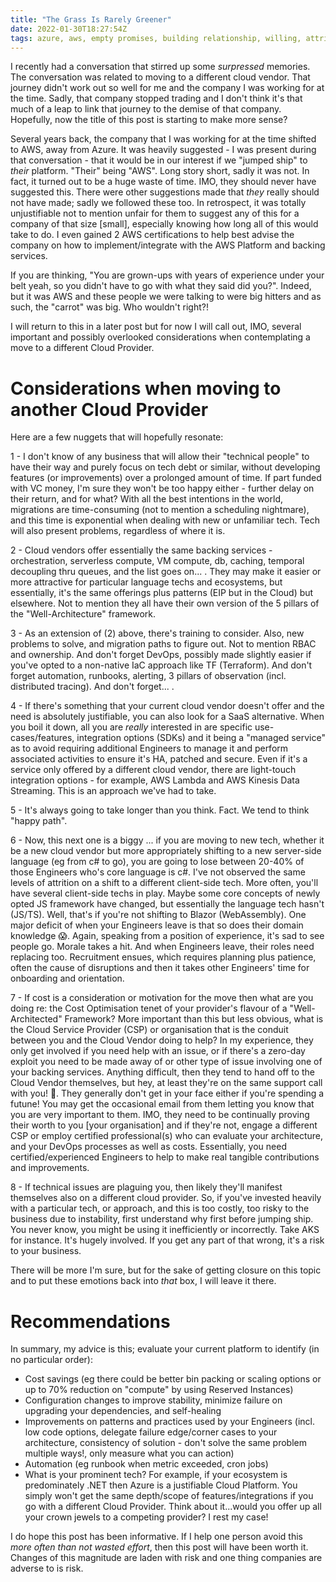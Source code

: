 ```yaml
---
title: "The Grass Is Rarely Greener"
date: 2022-01-30T18:27:54Z
tags: azure, aws, empty promises, building relationship, willing, attrition, managed service
---
```


I recently had a conversation that stirred up some _surpressed_ memories.  The conversation was related to moving to a different cloud vendor.  That journey didn't work out so well for me and the company I was working for at the time.  Sadly, that company stopped trading and I don't think it's that much of a leap to link that journey to the demise of that company.  Hopefully, now the title of this post is starting to make more sense?

Several years back, the company that I was working for at the time shifted to AWS, away from Azure.  It was heavily suggested - I was present during that conversation - that it would be in our interest if we "jumped ship" to _their_ platform.  "Their" being "AWS".  Long story short, sadly it was not.  In fact, it turned out to be a huge waste of time.  IMO, they should never have suggested this.  There were other suggestions made that _they_ really should not have made; sadly we followed these too.  In retrospect, it was totally unjustifiable not to mention unfair for them to suggest any of this for a company of that size [small], especially knowing how long all of this would take to do.  I even gained 2 AWS certifications to help best advise the company on how to implement/integrate with the AWS Platform and backing services.

If you are thinking, "You are grown-ups with years of experience under your belt yeah, so you didn't have to go with what they said did you?".  Indeed, but it was AWS and these people we were talking to were big hitters and as such, the "carrot" was big. Who wouldn't right?!

I will return to this in a later post but for now I will call out, IMO, several important and possibly overlooked considerations when contemplating a move to a different Cloud Provider.

# Considerations when moving to another Cloud Provider

Here are a few nuggets that will hopefully resonate:

1 - I don't know of any business that will allow their "technical people" to have their way and purely focus on tech debt or similar, without developing features (or improvements) over a prolonged amount of time.  If part funded with VC money, I'm sure they won't be too happy either - further delay on their return, and for what?  With all the best intentions in the world, migrations are time-consuming (not to mention a scheduling nightmare), and this time is exponential when dealing with new or unfamiliar tech.  Tech will also present problems, regardless of where it is.

2 - Cloud vendors offer essentially the same backing services - orchestration, serverless compute, VM compute, db, caching, temporal decoupling thru queues, and the list goes on... .  They may make it easier or more attractive for particular language techs and ecosystems, but essentially, it's the same offerings plus patterns (EIP but in the Cloud) but elsewhere. Not to mention they all have their own version of the 5 pillars of the "Well-Architecture" framework.

3 - As an extension of (2) above, there's training to consider.  Also, new problems to solve, and migration paths to figure out.  Not to mention RBAC and ownership.  And don't forget DevOps, possibly made slightly easier if you've opted to a non-native IaC approach like TF (Terraform).  And don't forget automation, runbooks, alerting, 3 pillars of observation (incl. distributed tracing). And don't forget... .

4 - If there's something that your current cloud vendor doesn't offer and the need is  absolutely justifiable, you can also look for a SaaS alternative.  When you boil it down, all you are _really_ interested in are specific use-cases/features, integration options (SDKs) and it being a "managed service" as to avoid requiring additional Engineers to manage it and perform associated activities to ensure it's HA, patched and secure.  Even if it's a service only offered by a different cloud vendor, there are light-touch integration options - for example, AWS Lambda and AWS Kinesis Data Streaming.  This is an approach we've had to take.

5 - It's always going to take longer than you think.  Fact.  We tend to think "happy path".

6 - Now, this next one is a biggy ... if you are moving to new tech, whether it be a new cloud vendor but more appropriately shifting to a new server-side language (eg from c# to go), you are going to lose between 20-40% of those Engineers who's core language is c#.  I've not observed the same levels of attrition on a shift to a different client-side tech.  More often, you'll have several client-side techs in play. Maybe some core concepts of newly opted JS framework have changed, but essentially the language tech hasn't (JS/TS).  Well, that's if you're not shifting to Blazor (WebAssembly).  One major deficit of when your Engineers leave is that so does their domain knowledge 😱.  Again, speaking from a position of experience, it's sad to see people go.  Morale takes a hit.  And when Engineers leave, their roles need replacing too. Recruitment ensues, which requires planning plus patience, often the cause of disruptions and then it takes other Engineers' time for onboarding and orientation.

7 - If cost is a consideration or motivation for the move then what are you doing re: the Cost Optimisation tenet of your provider's flavour of a "Well-Architected" Framework?  More important than this but less obvious, what is the Cloud Service Provider (CSP) or organisation that is the conduit between you and the Cloud Vendor doing to help?  In my experience, they only get involved if you need help with an issue, or if there's a zero-day exploit you need to be made away of or other type of issue involving one of your backing services.  Anything difficult, then they tend to hand off to the Cloud Vendor themselves, but hey, at least they're on the same support call with you! 👀.  They generally don't get in your face either if you're spending a futune!  You may get the occasional email from them letting you know that you are very important to them.  IMO, they need to be continually proving their worth to you [your organisation] and if they're not, engage a different CSP  or employ certified professional(s) who can evaluate your architecture, and your DevOps processes as well as costs.  Essentially, you need certified/experienced Engineers to help to make real tangible contributions and improvements.

8 - If technical issues are plaguing you, then likely they'll manifest themselves also on a different cloud provider.  So, if you've invested heavily with a particular tech, or approach, and this is too costly, too risky to the business due to instability, first understand why first before jumping ship.  You never know, you might be using it inefficiently or incorrectly.  Take AKS for instance.  It's hugely involved.  If you get any part of that wrong, it's a risk to your business.

There will be more I'm sure, but for the sake of getting closure on this topic and to put these emotions back into _that_ box, I will leave it there.  

# Recommendations

In summary, my advice is this; evaluate your current platform to identify (in no particular order):

- Cost savings (eg there could be better bin packing or scaling options or up to 70% reduction on "compute" by using Reserved Instances)
- Configuration changes to improve stability, minimize failure on upgrading your dependencies, and self-healing
- Improvements on patterns and practices used by your Engineers (incl. low code options, delegate failure edge/corner cases to your architecture, consistency of solution - don't solve the same problem multiple ways!, only measure what you can action)
- Automation (eg runbook when metric exceeded, cron jobs)
- What is your prominent tech?  For example, if your ecosystem is predominately .NET then Azure is a justifiable Cloud Platform.  You simply won't get the same depth/scope of features/integrations if you go with a different Cloud Provider.  Think about it...would you offer up all your crown jewels to a competing provider? I rest my case!

I do hope this post has been informative.  If I help one person avoid this _more often than not wasted effort_, then this post will have been worth it.  Changes of this magnitude are laden with risk and one thing companies are adverse to is risk.
